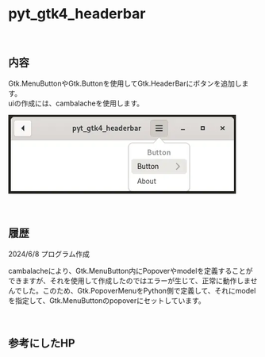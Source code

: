 # pyt_gtk4_headerbar

<br>

## 内容 

Gtk.MenuButtonやGtk.Buttonを使用してGtk.HeaderBarにボタンを追加します。  
uiの作成には、cambalacheを使用します。

![Pic](data/pyt_gtk4_headerbar.webp)

<br>

## 履歴

2024/6/8 プログラム作成  

cambalacheにより、Gtk.MenuButton内にPopoverやmodelを定義することができますが、それを使用して作成したのではエラーが生じて、正常に動作しませんでした。このため、Gtk.PopoverMenuをPython側で定義して、それにmodelを指定して、Gtk.MenuButtonのpopoverにセットしています。

<br>

## 参考にしたHP

